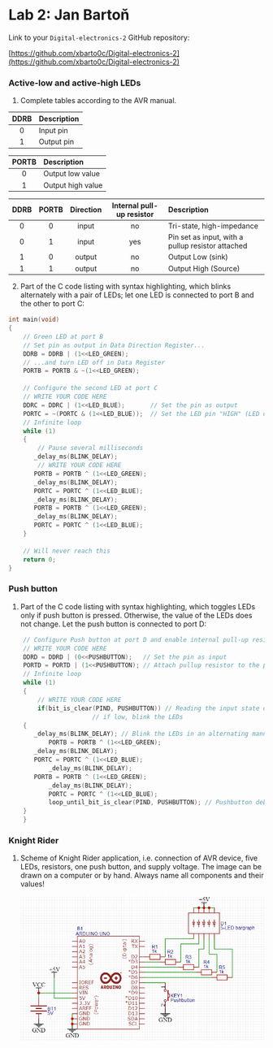 # Lab 2: Jan Bartoň

Link to your `Digital-electronics-2` GitHub repository:

   [https://github.com/xbarto0c/Digital-electronics-2](https://github.com/xbarto0c/Digital-electronics-2)


### Active-low and active-high LEDs

1. Complete tables according to the AVR manual.

| **DDRB** | **Description** |
| :-: | :-- |
| 0 | Input pin |
| 1 | Output pin|

| **PORTB** | **Description** |
| :-: | :-- |
| 0 | Output low value |
| 1 | Output high value |

| **DDRB** | **PORTB** | **Direction** | **Internal pull-up resistor** | **Description** |
| :-: | :-: | :-: | :-: | :-- |
| 0 | 0 | input | no | Tri-state, high-impedance |
| 0 | 1 | input | yes| Pin set as input, with a pullup resistor attached |
| 1 | 0 | output | no | Output Low (sink) |
| 1 | 1 | output | no | Output High (Source) |

2. Part of the C code listing with syntax highlighting, which blinks alternately with a pair of LEDs; let one LED is connected to port B and the other to port C:

```c
int main(void)
{
    // Green LED at port B
    // Set pin as output in Data Direction Register...
    DDRB = DDRB | (1<<LED_GREEN);
    // ...and turn LED off in Data Register
    PORTB = PORTB & ~(1<<LED_GREEN);

    // Configure the second LED at port C
    // WRITE YOUR CODE HERE
    DDRC = DDRC | (1<<LED_BLUE);       // Set the pin as output
    PORTC = ~(PORTC & (1<<LED_BLUE));  // Set the LED pin "HIGH" (LED off)
    // Infinite loop
    while (1)
    {
        // Pause several milliseconds
       _delay_ms(BLINK_DELAY);
        // WRITE YOUR CODE HERE
       PORTB = PORTB ^ (1<<LED_GREEN);
       _delay_ms(BLINK_DELAY);
       PORTC = PORTC ^ (1<<LED_BLUE);
       _delay_ms(BLINK_DELAY);
       PORTB = PORTB ^ (1<<LED_GREEN);
       _delay_ms(BLINK_DELAY);
       PORTC = PORTC ^ (1<<LED_BLUE);
    }

    // Will never reach this
    return 0;
}
```


### Push button

1. Part of the C code listing with syntax highlighting, which toggles LEDs only if push button is pressed. Otherwise, the value of the LEDs does not change. Let the push button is connected to port D:

```c
    // Configure Push button at port D and enable internal pull-up resistor
    // WRITE YOUR CODE HERE
    DDRD = DDRD | (0<<PUSHBUTTON);   // Set the pin as input
    PORTD = PORTD | (1<<PUSHBUTTON); // Attach pullup resistor to the pushbutton pin
    // Infinite loop
    while (1)
    {
        // WRITE YOUR CODE HERE
        if(bit_is_clear(PIND, PUSHBUTTON)) // Reading the input state of the pushbutton pin,
					   // if low, blink the LEDs
	{
	   _delay_ms(BLINK_DELAY); // Blink the LEDs in an alternating manner
           PORTB = PORTB ^ (1<<LED_GREEN);
	   _delay_ms(BLINK_DELAY);
	   PORTC = PORTC ^ (1<<LED_BLUE);
           _delay_ms(BLINK_DELAY);
	   PORTB = PORTB ^ (1<<LED_GREEN);
           _delay_ms(BLINK_DELAY);
           PORTC = PORTC ^ (1<<LED_BLUE);
           loop_until_bit_is_clear(PIND, PUSHBUTTON); // Pushbutton debounce
	}
    }
```


### Knight Rider

1. Scheme of Knight Rider application, i.e. connection of AVR device, five LEDs, resistors, one push button, and supply voltage. The image can be drawn on a computer or by hand. Always name all components and their values!

   ![Knight Rider](/Labs/02-leds/Knight_rider.png)
